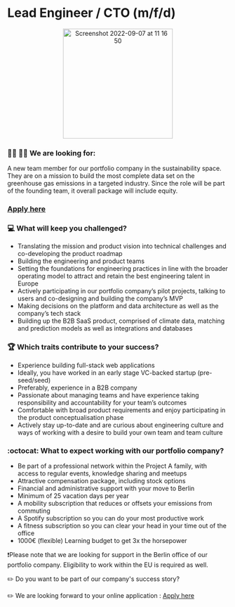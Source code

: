 # Lead Engineer / CTO (m/f/d)

<p align="center">
<img width="250" alt="Screenshot 2022-09-07 at 11 16 50" src="https://user-images.githubusercontent.com/79696277/188828085-a77861ef-d97b-49ad-9e6a-11a1d3e91a3b.png">


### :woman_technologist: :man_technologist: We are looking for:

A new team member for our portfolio company in the sustainability space. They are on a mission to build the most complete data set on the greenhouse gas emissions in a targeted industry. Since the role will be part of the founding team, it overall package will include equity.


### [Apply here](https://grnh.se/c2f17cdc2us)

### :computer: What will keep you challenged?

* Translating the mission and product vision into technical challenges and co-developing the product roadmap
* Building the engineering and product teams
* Setting the foundations for engineering practices in line with the broader operating model to attract and retain the best engineering talent in Europe
* Actively participating in our portfolio company’s pilot projects, talking to users and co-designing and building the company’s MVP
* Making decisions on the platform and data architecture as well as the company’s tech stack
* Building up the B2B SaaS product, comprised of climate data, matching and prediction models as well as integrations and databases


### :trophy: Which traits contribute to your success?

* Experience building full-stack web applications 
* Ideally, you have worked in an early stage VC-backed startup (pre-seed/seed)
* Preferably, experience in a B2B company 
* Passionate about managing teams and have experience taking responsibility and accountability for your team’s outcomes 
* Comfortable with broad product requirements and enjoy participating in the product conceptualisation phase
* Actively stay up-to-date and are curious about engineering culture and ways of working with a desire to build your own team and team culture


### :octocat: What to expect working with our portfolio company?

* Be part of a professional network within the Project A family, with access to regular events, knowledge sharing and meetups
* Attractive compensation package, including stock options
* Financial and administrative support with your move to Berlin
* Minimum of 25 vacation days per year
* A mobility subscription that reduces or offsets your emissions from commuting
* A Spotify subscription so you can do your most productive work
* A fitness subscription so you can clear your head in your time out of the office
* 1000€ (flexible) Learning budget to get 3x the horsepower

❗Please note that we are looking for support in the Berlin office of our portfolio company. Eligibility to work within the EU is required as well.

:pencil2: Do you want to be part of our company's success story?

:pencil2: We are looking forward to your online application : [Apply here](https://grnh.se/c2f17cdc2us)
